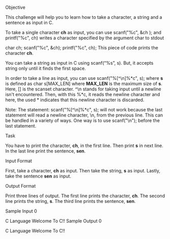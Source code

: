 Objective

This challenge will help you to learn how to take a character, a string and a sentence as input in C.

To take a single character __ch__ as input, you can use scanf("%c", &ch ); and printf("%c", ch) writes a character specified by the argument char to stdout

char ch;
scanf("%c", &ch);
printf("%c", ch);
This piece of code prints the character __ch__.

You can take a string as input in C using scanf(“%s”, s). But, it accepts string only until it finds the first space.

In order to take a line as input, you can use scanf("%[^\n]%*c", s); where __s__ is defined as char s[MAX_LEN] where __MAX_LEN__ is the maximum size of __s__. Here, [] is the scanset character. ^\n stands for taking input until a newline isn't encountered. Then, with this %*c, it reads the newline character and here, the used * indicates that this newline character is discarded.

Note: The statement: scanf("%[^\n]%*c", s); will not work because the last statement will read a newline character, \n, from the previous line. This can be handled in a variety of ways. One way is to use scanf("\n"); before the last statement.

Task

You have to print the character, __ch__, in the first line. Then print __s__ in next line. In the last line print the sentence, __sen__.

Input Format

First, take a character, __ch__ as input.
Then take the string, __s__ as input.
Lastly, take the sentence __sen__ as input.

Output Format

Print three lines of output. The first line prints the character, __ch__.
The second line prints the string, __s__.
The third line prints the sentence, __sen__.

Sample Input 0

C
Language
Welcome To C!!
Sample Output 0

C
Language
Welcome To C!!